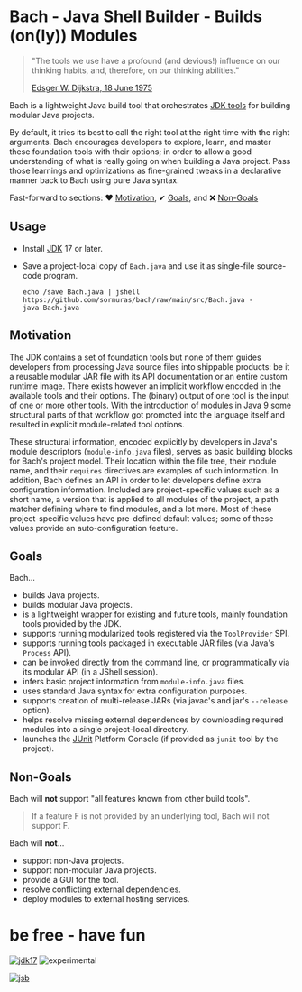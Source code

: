 # Bach - Java Shell Builder - Builds (on(ly)) Modules

> "The tools we use have a profound (and devious!) influence on our thinking habits, and, therefore, on our thinking abilities."
>
> [Edsger W. Dijkstra, 18 June 1975](https://www.cs.virginia.edu/~evans/cs655/readings/ewd498.html)

Bach is a lightweight Java build tool that orchestrates [JDK tools] for building modular Java projects.

By default, it tries its best to call the right tool at the right time with the right arguments. Bach encourages
developers to explore, learn, and master these foundation tools with their options; in order to allow a good
understanding of what is really going on when building a Java project. Pass those learnings and optimizations as
fine-grained tweaks in a declarative manner back to Bach using pure Java syntax.

Fast-forward to sections: ♥ [Motivation](#motivation), ✔ [Goals](#goals), and ❌ [Non-Goals](#non-goals)

## Usage

- Install [JDK] 17 or later.

- Save a project-local copy of `Bach.java` and use it as single-file source-code program. 
  ```text
  echo /save Bach.java | jshell https://github.com/sormuras/bach/raw/main/src/Bach.java -
  java Bach.java
  ```

## Motivation

The JDK contains a set of foundation tools but none of them guides developers from processing Java source files into
shippable products: be it a reusable modular JAR file with its API documentation or an entire custom runtime image.
There exists however an implicit workflow encoded in the available tools and their options. The (binary)
output of one tool is the input of one or more other tools. With the introduction of modules in Java 9 some structural
parts of that workflow got promoted into the language itself and resulted in explicit module-related tool options.

These structural information, encoded explicitly by developers in Java's module descriptors (`module-info.java` files),
serves as basic building blocks for Bach's project model. Their location within the file tree, their module name, and
their `requires` directives are examples of such information. In addition, Bach defines an API in order to let
developers define extra configuration information. Included are project-specific values such as a short name, a version
that is applied to all modules of the project, a path matcher defining where to find modules, and a lot more. Most of
these project-specific values have pre-defined default values; some of these values provide an auto-configuration
feature.

## Goals

Bach...

- builds Java projects.
- builds modular Java projects.
- is a lightweight wrapper for existing and future tools, mainly foundation tools provided by the JDK.
- supports running modularized tools registered via the `ToolProvider` SPI.
- supports running tools packaged in executable JAR files (via Java's `Process` API).
- can be invoked directly from the command line, or programmatically via its modular API (in a JShell session).
- infers basic project information from `module-info.java` files.
- uses standard Java syntax for extra configuration purposes.
- supports creation of multi-release JARs (via javac's and jar's `--release` option).
- helps resolve missing external dependences by downloading required modules into a single project-local directory.
- launches the [JUnit] Platform Console (if provided as `junit` tool by the project).

## Non-Goals

Bach will **not** support "all features known from other build tools".

> If a feature F is not provided by an underlying tool, Bach will not support F.

Bach will **not**...

- support non-Java projects.
- support non-modular Java projects.
- provide a GUI for the tool.
- resolve conflicting external dependencies.
- deploy modules to external hosting services.

# be free - have fun

[![jdk17](https://img.shields.io/badge/JDK-17-blue.svg)](https://jdk.java.net)
![experimental](https://img.shields.io/badge/API-experimental-yellow.svg)


[![jsb](https://upload.wikimedia.org/wikipedia/commons/thumb/6/65/Bachsiegel.svg/220px-Bachsiegel.svg.png)](https://wikipedia.org/wiki/Johann_Sebastian_Bach)

[JDK]: https://jdk.java.net

[JDK tools]: https://docs.oracle.com/en/java/javase/17/docs/specs/man/index.html

[JUnit]: https://junit.org
